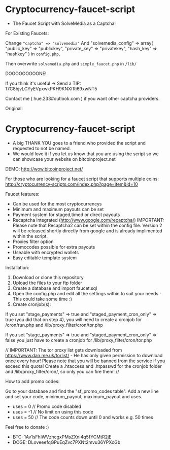 Cryptocurrency-faucet-script
============================
* The Faucet Script with SolveMedia as a Captcha!

For Existing Faucets:

Change 
	`"captcha" => "solvemedia"`
And 
	"solvemedia_config" => array(
		"public_key" => "publickey",
		"private_key" => "privatekey",
		"hash_key" => "hashkey"
	)
in `config.php`,

Then overwrite `solvemedia.php` and `simple_faucet.php` in `/lib/`

DOOOOOOOOONE!

If you think it's useful -> Send a TIP: 17C8hjvLCYyEVpxwkPKH9KNXfRi69xwNT5

Contact me ( hue.233#outlook.com ) if you want other captcha providers.




Original:

Cryptocurrency-faucet-script
============================
* A big THANK YOU goes to a friend who provided the script and requested to not be named.
* We would love it if you let us know that you are using the script so we can showcase your website on bitcoinproject.net

DEMO: http://wow.bitcoinproject.net/

For those who are looking for a faucet script that supports multiple coins:
http://cryptocurrency-scripts.com/index.php?page=item&id=10

Faucet features:

- Can be used for the most cryptocurrencys
- Minimum and maximum payouts can be set
- Payment system for staged,timed or direct payouts
- Recaptcha integrated (http://www.google.com/recaptcha/) IMPORTANT: Please note that Recaptcha2 can be set within the config file. Version 2 will be released shortly directly from google and is already implimented within the script.
- Proxies filter option
- Promocodes possible for extra payouts
- Useable with encrypted wallets
- Easy editable template system


Installation:

1. Download or clone this repository
2. Upload the files to your ftp folder
3. Create a database and import faucet.sql
4. Open the config.php and edit all the settings within to suit your needs - This could take some time :)
5. Create cronjob(s):

If you set "stage_payments" => true and "staged_payment_cron_only" => true (you did that on step 4), you will need to create a cronjob for /cron/run.php and /lib/proxy_filter/cron/tor.php

If you set "stage_payments" => true and "staged_payment_cron_only" => false you just have to create a cronjob for /lib/proxy_filter/cron/tor.php

// IMPORTANT: The tor proxy list gets downloaded from https://www.dan.me.uk/torlist/ - He has only given permission to download once every hour! Please note that you will be banned from the service if you exceed this quota! Create a .htaccess and .htpasswd for the cronjob folder and /lib/proxy_filter/cron/, so only you can fire them! //


How to add promo codes:

Go to your database and find the "sf_promo_codes table". Add a new line and set your code, minimum_payout, maximum_payout and uses.

- uses = 0 // Promo code disabled
- uses = -1 // No limit on using this code
- uses = 50 // The code counts down until 0 and works e.g. 50 times



Feel free to donate :)
- BTC: 1Av1sFhiWVzhcgxPMsZXni4q5fYCMtR2jE
- DOGE: DLoveeefqGPuEqZvc7PXNt2mvu36YPXcGb
